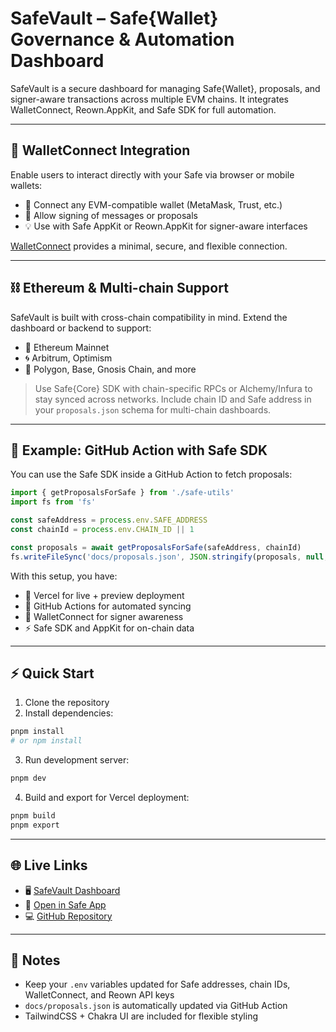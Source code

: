 # SafeVault – Safe{Wallet} Governance & Automation Dashboard

SafeVault is a secure dashboard for managing Safe{Wallet}, proposals, and signer-aware transactions across multiple EVM chains. It integrates WalletConnect, Reown.AppKit, and Safe SDK for full automation.

---

## 🔐 WalletConnect Integration

Enable users to interact directly with your Safe via browser or mobile wallets:

- 🔐 Connect any EVM-compatible wallet (MetaMask, Trust, etc.)
- 📜 Allow signing of messages or proposals
- 💡 Use with Safe AppKit or Reown.AppKit for signer-aware interfaces

[WalletConnect](https://walletconnect.com/) provides a minimal, secure, and flexible connection.

---

## ⛓️ Ethereum & Multi-chain Support

SafeVault is built with cross-chain compatibility in mind. Extend the dashboard or backend to support:

- 🌉 Ethereum Mainnet
- 🌀 Arbitrum, Optimism
- 💎 Polygon, Base, Gnosis Chain, and more

> Use Safe{Core} SDK with chain-specific RPCs or Alchemy/Infura to stay synced across networks. Include chain ID and Safe address in your `proposals.json` schema for multi-chain dashboards.

---

## 🧪 Example: GitHub Action with Safe SDK

You can use the Safe SDK inside a GitHub Action to fetch proposals:

```ts
import { getProposalsForSafe } from './safe-utils'
import fs from 'fs'

const safeAddress = process.env.SAFE_ADDRESS
const chainId = process.env.CHAIN_ID || 1

const proposals = await getProposalsForSafe(safeAddress, chainId)
fs.writeFileSync('docs/proposals.json', JSON.stringify(proposals, null, 2))
```

With this setup, you have:

- 🧬 Vercel for live + preview deployment
- 🔄 GitHub Actions for automated syncing
- 🔐 WalletConnect for signer awareness
- ⚡ Safe SDK and AppKit for on-chain data

---

## ⚡ Quick Start

1. Clone the repository
2. Install dependencies:

```bash
pnpm install
# or npm install
```

3. Run development server:

```bash
pnpm dev
```

4. Build and export for Vercel deployment:

```bash
pnpm build
pnpm export
```

---

## 🌐 Live Links

- 🖥️ [SafeVault Dashboard](https://safe-vault-f44t.vercel.app)
- 🔑 [Open in Safe App](https://safe.global/app/)
- 💻 [GitHub Repository](https://github.com/thegoodeth/SafeVault)

---

## 📝 Notes

- Keep your `.env` variables updated for Safe addresses, chain IDs, WalletConnect, and Reown API keys
- `docs/proposals.json` is automatically updated via GitHub Action
- TailwindCSS + Chakra UI are included for flexible styling